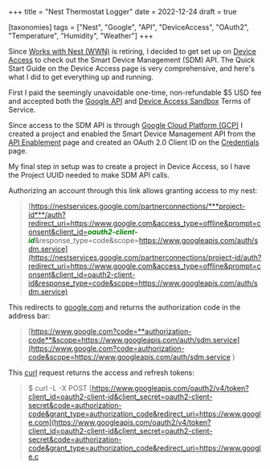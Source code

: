 +++
title = "Nest Thermostat Logger"
date = 2022-12-24
draft = true

[taxonomies]
tags = ["Nest", "Google", "API", "DeviceAccess", "OAuth2", "Temperature", "Humidity", "Weather"]
+++

Since [Works with Nest (WWN)](https://developers.nest.com/) is retiring, I decided to get set up on [Device Access](https://developers.google.com/nest/device-access/get-started) to check out the Smart Device Management (SDM) API. The Quick Start Guide on the Device Access page is very comprehensive, and here's what I did to get everything up and running.

First I paid the seemingly unavoidable one-time, non-refundable $5 USD fee and accepted both the [Google API](https://developers.google.com/terms) and [Device Access Sandbox](https://developers.google.com/nest/device-access/tos) Terms of Service.

Since access to the SDM API is through [Google Cloud Platform (GCP)](https://cloud.google.com/gcp/) I created a project and enabled the Smart Device Management API from the [API Enablement](https://console.developers.google.com/apis/library/smartdevicemanagement.googleapis.com) page and created an OAuth 2.0 Client ID on the [Credentials](https://console.developers.google.com/apis/credentials) page.

My final step in setup was to create a project in Device Access, so I have the Project UUID needed to make SDM API calls.

<!-- more -->

Authorizing an account through this link allows granting access to my nest:

>[https://nestservices.google.com/partnerconnections/***project-id***/auth?redirect_uri=https://www.google.com&access_type=offline&prompt=consent&client_id=<font color="green">***oauth2-client-id***</font>&response_type=code&scope=https://www.googleapis.com/auth/sdm.service](https://nestservices.google.com/partnerconnections/project-id/auth?redirect_uri=https://www.google.com&access_type=offline&prompt=consent&client_id=oauth2-client-id&response_type=code&scope=https://www.googleapis.com/auth/sdm.service)

This redirects to [google.com](https://www.google.com) and returns the authorization code in the address bar:

>[https://www.google.com?code=**authorization-code**&scope=https://www.googleapis.com/auth/sdm.service](https://www.google.com?code=authorization-code&scope=https://www.googleapis.com/auth/sdm.service
)

This [curl](https://curl.se/) request returns the access and refresh tokens:

> $ curl -L -X POST [https://www.googleapis.com/oauth2/v4/token?client_id=oauth2-client-id&client_secret=oauth2-client-secret&code=authorization-code&grant_type=authorization_code&redirect_uri=https://www.google.com](https://www.googleapis.com/oauth2/v4/token?client_id=oauth2-client-id&client_secret=oauth2-client-secret&code=authorization-code&grant_type=authorization_code&redirect_uri=https://www.google.c